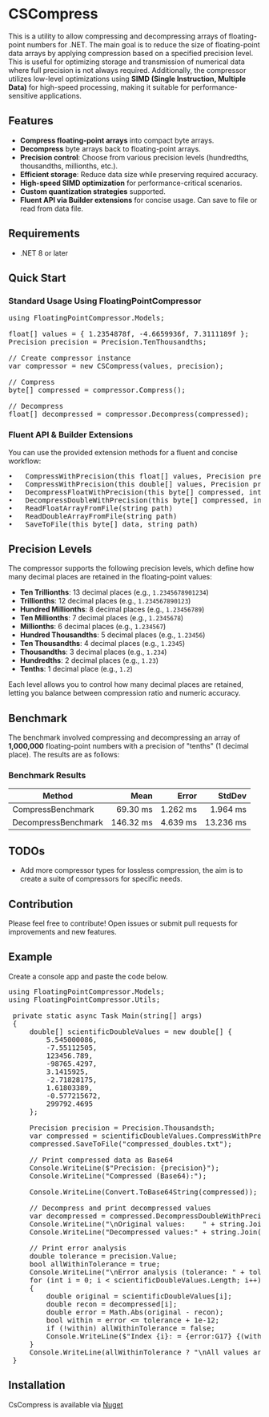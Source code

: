 # CSCompress

This is a utility to allow compressing and decompressing arrays of floating-point numbers for .NET. The main goal is to reduce the size of floating-point data arrays by applying compression based on a specified precision level. This is useful for optimizing storage and transmission of numerical data where full precision is not always required. Additionally, the compressor utilizes low-level optimizations using **SIMD (Single Instruction, Multiple Data)** for high-speed processing, making it suitable for performance-sensitive applications.

## Features
- **Compress floating-point arrays** into compact byte arrays.
- **Decompress** byte arrays back to floating-point arrays.
- **Precision control**: Choose from various precision levels (hundredths, thousandths, millionths, etc.).
- **Efficient storage**: Reduce data size while preserving required accuracy.
- **High-speed SIMD optimization** for performance-critical scenarios.
- **Custom quantization strategies** supported.
- **Fluent API via Builder extensions** for concise usage. Can save to file or read from data file.

## Requirements
- .NET 8 or later

## Quick Start

### Standard Usage Using FloatingPointCompressor
<pre>
using FloatingPointCompressor.Models;

float[] values = { 1.2354878f, -4.6659936f, 7.3111189f };
Precision precision = Precision.TenThousandths;

// Create compressor instance
var compressor = new CSCompress<float>(values, precision);

// Compress
byte[] compressed = compressor.Compress();

// Decompress
float[] decompressed = compressor.Decompress(compressed);
</pre>

### Fluent API & Builder Extensions
You can use the provided extension methods for a fluent and concise workflow:
<pre>
•	CompressWithPrecision(this float[] values, Precision precision, IQuantizationStrategy<float>? strategy = null)
•	CompressWithPrecision(this double[] values, Precision precision, IQuantizationStrategy<double>? strategy = null)
•	DecompressFloatWithPrecision(this byte[] compressed, int originalLength, Precision precision, IQuantizationStrategy<float>? strategy = null)
•	DecompressDoubleWithPrecision(this byte[] compressed, int originalLength, Precision precision, IQuantizationStrategy<double>? strategy = null)
•	ReadFloatArrayFromFile(string path)
•	ReadDoubleArrayFromFile(string path)
•	SaveToFile(this byte[] data, string path) </pre>

## Precision Levels

The compressor supports the following precision levels, which define how many decimal places are retained in the floating-point values:

- **Ten Trillionths**: 13 decimal places (e.g., `1.2345678901234`)
- **Trillionths**: 12 decimal places (e.g., `1.234567890123`)
- **Hundred Millionths**: 8 decimal places (e.g., `1.23456789`)
- **Ten Millionths**: 7 decimal places (e.g., `1.2345678`)
- **Millionths**: 6 decimal places (e.g., `1.234567`)
- **Hundred Thousandths**: 5 decimal places (e.g., `1.23456`)
- **Ten Thousandths**: 4 decimal places (e.g., `1.2345`)
- **Thousandths**: 3 decimal places (e.g., `1.234`)
- **Hundredths**: 2 decimal places (e.g., `1.23`)
- **Tenths**: 1 decimal place (e.g., `1.2`)

Each level allows you to control how many decimal places are retained, letting you balance between compression ratio and numeric accuracy.

## Benchmark

The benchmark involved compressing and decompressing an array of **1,000,000** floating-point numbers with a precision of "tenths" (1 decimal place). The results are as follows:

### Benchmark Results

| Method              | Mean      | Error    | StdDev    |
|-------------------- |----------:|---------:|----------:|
| CompressBenchmark   |  69.30 ms | 1.262 ms |  1.964 ms |
| DecompressBenchmark | 146.32 ms | 4.639 ms | 13.236 ms |

## TODOs

- Add more compressor types for lossless compression, the aim is to create a suite of compressors for specific needs.

## Contribution

Please feel free to contribute! Open issues or submit pull requests for improvements and new features.


## Example

Create a console app and paste the code below.

<pre>
using FloatingPointCompressor.Models;
using FloatingPointCompressor.Utils;

 private static async Task Main(string[] args)
 {
     double[] scientificDoubleValues = new double[] {
         5.545000086,
         -7.55112505,
         123456.789,
         -98765.4297,
         3.1415925,
         -2.71828175,
         1.61803389,
         -0.577215672,
         299792.4695
     };

     Precision precision = Precision.Thousandsth;
     var compressed = scientificDoubleValues.CompressWithPrecision(precision);
     compressed.SaveToFile("compressed_doubles.txt");

     // Print compressed data as Base64
     Console.WriteLine($"Precision: {precision}");
     Console.WriteLine("Compressed (Base64):");

     Console.WriteLine(Convert.ToBase64String(compressed));

     // Decompress and print decompressed values
     var decompressed = compressed.DecompressDoubleWithPrecision(scientificDoubleValues.Length, precision);
     Console.WriteLine("\nOriginal values:    " + string.Join(", ", scientificDoubleValues.Select(v => v.ToString("G17"))));
     Console.WriteLine("Decompressed values:" + string.Join(", ", decompressed.Select(v => v.ToString("G17"))));

     // Print error analysis
     double tolerance = precision.Value;
     bool allWithinTolerance = true;
     Console.WriteLine("\nError analysis (tolerance: " + tolerance + "):");
     for (int i = 0; i < scientificDoubleValues.Length; i++)
     {
         double original = scientificDoubleValues[i];
         double recon = decompressed[i];
         double error = Math.Abs(original - recon);
         bool within = error <= tolerance + 1e-12;
         if (!within) allWithinTolerance = false;
         Console.WriteLine($"Index {i}: = {error:G17} {(within ? "(OK)" : "(EXCEEDS TOLERANCE!)")}");
     }
     Console.WriteLine(allWithinTolerance ? "\nAll values are within the specified tolerance." : "\nSome values exceed the specified tolerance!");
 }
</pre>

## Installation
CsCompress is available via  <a href='https://www.nuget.org/packages/cscompress'>Nuget</a>
